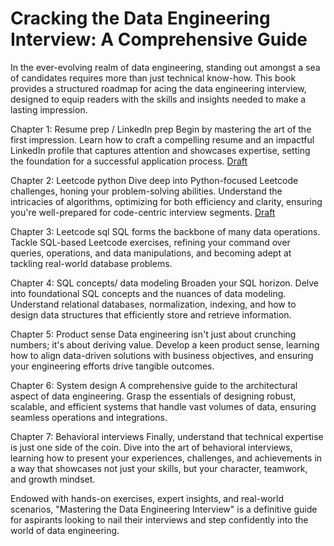 # Cracking the Data Engineering Interview: A Comprehensive Guide
In the ever-evolving realm of data engineering, standing out amongst a sea of candidates requires more than just technical know-how. This book provides a structured roadmap for acing the data engineering interview, designed to equip readers with the skills and insights needed to make a lasting impression.

Chapter 1: Resume prep / LinkedIn prep Begin by mastering the art of the first impression. Learn how to craft a compelling resume and an impactful LinkedIn profile that captures attention and showcases expertise, setting the foundation for a successful application process.
[Draft](https://docs.google.com/document/d/1V48_YTdHD3Baj00XFlf_G0CeBHhL4ERr2LWm759FW6w/edit)

Chapter 2: Leetcode python Dive deep into Python-focused Leetcode challenges, honing your problem-solving abilities. Understand the intricacies of algorithms, optimizing for both efficiency and clarity, ensuring you're well-prepared for code-centric interview segments.
[Draft](https://docs.google.com/document/d/1DgiT5j7WdSI2upD9NSgnXqukTiRIFrSDDdglvmT2zgc/edit#heading=h.hox36d3nu728)

Chapter 3: Leetcode sql SQL forms the backbone of many data operations. Tackle SQL-based Leetcode exercises, refining your command over queries, operations, and data manipulations, and becoming adept at tackling real-world database problems.

Chapter 4: SQL concepts/ data modeling Broaden your SQL horizon. Delve into foundational SQL concepts and the nuances of data modeling. Understand relational databases, normalization, indexing, and how to design data structures that efficiently store and retrieve information.

Chapter 5: Product sense Data engineering isn't just about crunching numbers; it's about deriving value. Develop a keen product sense, learning how to align data-driven solutions with business objectives, and ensuring your engineering efforts drive tangible outcomes.

Chapter 6: System design A comprehensive guide to the architectural aspect of data engineering. Grasp the essentials of designing robust, scalable, and efficient systems that handle vast volumes of data, ensuring seamless operations and integrations.

Chapter 7: Behavioral interviews Finally, understand that technical expertise is just one side of the coin. Dive into the art of behavioral interviews, learning how to present your experiences, challenges, and achievements in a way that showcases not just your skills, but your character, teamwork, and growth mindset.

Endowed with hands-on exercises, expert insights, and real-world scenarios, "Mastering the Data Engineering Interview" is a definitive guide for aspirants looking to nail their interviews and step confidently into the world of data engineering.
